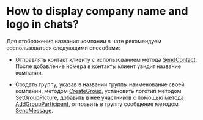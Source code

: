 # How to display company name and logo in chats?

Для отображения названия компании в чате рекомендуем воспользоваться следующими способами:

- Отправлять контакт клиенту с использованием метода [SendContact](../api/sending/SendContact.md). После добавление номера в контакты клиент увидит название компании.

- Создать группу, указав в названии группы наименование своей компании, методом [CreateGroup](../api/groups/CreateGroup.md), установить логотип методом [SetGroupPicture](../api/groups/SetGroupPicture.md),  добавить в нее участников с помощью метода [AddGroupParticipant](../api/groups/AddGroupParticipant.md), отправить в группу сообщение методом [SendMessage](../api/sending/SendMessage.md).

